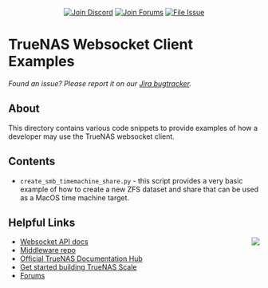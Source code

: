 <p align="center">
      <a href="https://discord.gg/Q3St5fPETd"><img alt="Join Discord" src="https://badgen.net/discord/members/Q3St5fPETd/?icon=discord&label=Join%20the%20TrueNAS%20Community" /></a>
 <a href="https://www.truenas.com/community/"><img alt="Join Forums" src="https://badgen.net/badge/Forums/Post%20Now//purple" /></a> 
 <a href="https://jira.ixsystems.com"><img alt="File Issue" src="https://badgen.net/badge/Jira/File%20Issue//red?icon=jira" /></a>
</p>

# TrueNAS Websocket Client Examples

*Found an issue? Please report it on our [Jira bugtracker](https://jira.ixsystems.com).*

## About

This directory contains various code snippets to provide examples of how a developer may use the TrueNAS websocket client.

## Contents

* `create_smb_timemachine_share.py` - this script provides a very basic example of how to create a new ZFS dataset
  and share that can be used as a MacOS time machine target.

## Helpful Links

<a href="https://truenas.com">
<img align="right" src="https://www.truenas.com/docs/images/TrueNAS_Open_Enterprise_Storage.png" />
</a>

- [Websocket API docs](https://www.truenas.com/docs/api/scale_websocket_api.html)
- [Middleware repo](https://github.com/truenas/middleware)
- [Official TrueNAS Documentation Hub](https://www.truenas.com/docs/)
- [Get started building TrueNAS Scale](https://github.com/truenas/scale-build)
- [Forums](https://www.truenas.com/community/)
